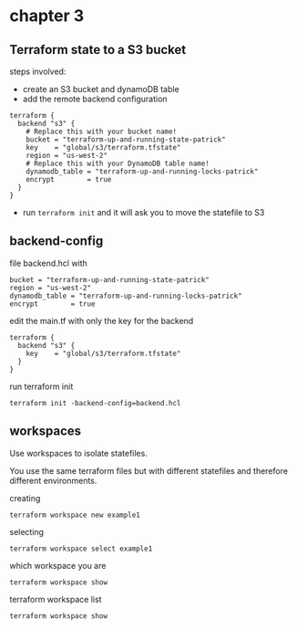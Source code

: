 # chapter 3

## Terraform state to a S3 bucket

steps involved:
- create an S3 bucket and dynamoDB table
- add the remote backend configuration
```
terraform {
  backend "s3" {
    # Replace this with your bucket name!
    bucket = "terraform-up-and-running-state-patrick"
    key    = "global/s3/terraform.tfstate"
    region = "us-west-2"
    # Replace this with your DynamoDB table name!
    dynamodb_table = "terraform-up-and-running-locks-patrick"
    encrypt        = true
  }
}
```
- run ```terraform init``` and it will ask you to move the statefile to S3

## backend-config

file backend.hcl with
```
bucket = "terraform-up-and-running-state-patrick"
region = "us-west-2"
dynamodb_table = "terraform-up-and-running-locks-patrick"
encrypt        = true
```
edit the main.tf with only the key for the backend
```
terraform {
  backend "s3" {
    key    = "global/s3/terraform.tfstate"
  }
}
```

run terraform init 
```
terraform init -backend-config=backend.hcl
```

## workspaces

Use workspaces to isolate statefiles. 

You use the same terraform files but with different statefiles and therefore different environments. 

creating
```
terraform workspace new example1
```
selecting
```
terraform workspace select example1
```
which workspace you are
```
terraform workspace show
```
terraform workspace list
```
terraform workspace show
```
